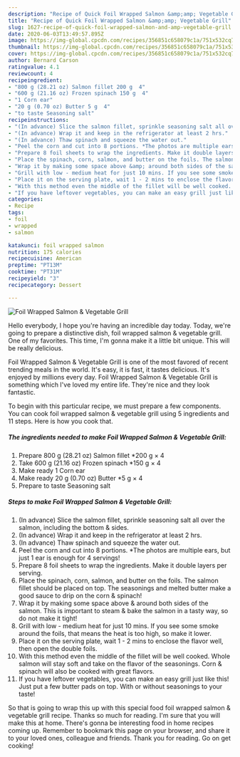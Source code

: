 ```yaml
---
description: "Recipe of Quick Foil Wrapped Salmon &amp;amp; Vegetable Grill"
title: "Recipe of Quick Foil Wrapped Salmon &amp;amp; Vegetable Grill"
slug: 1627-recipe-of-quick-foil-wrapped-salmon-and-amp-vegetable-grill
date: 2020-06-03T13:49:57.895Z
image: https://img-global.cpcdn.com/recipes/356851c658079c1a/751x532cq70/foil-wrapped-salmon-vegetable-grill-recipe-main-photo.jpg
thumbnail: https://img-global.cpcdn.com/recipes/356851c658079c1a/751x532cq70/foil-wrapped-salmon-vegetable-grill-recipe-main-photo.jpg
cover: https://img-global.cpcdn.com/recipes/356851c658079c1a/751x532cq70/foil-wrapped-salmon-vegetable-grill-recipe-main-photo.jpg
author: Bernard Carson
ratingvalue: 4.1
reviewcount: 4
recipeingredient:
- "800 g (28.21 oz) Salmon fillet 200 g  4"
- "600 g (21.16 oz) Frozen spinach 150 g  4"
- "1 Corn ear"
- "20 g (0.70 oz) Butter 5 g  4"
- "to taste Seasoning salt"
recipeinstructions:
- "(In advance) Slice the salmon fillet, sprinkle seasoning salt all over the salmon, including the bottom &amp; sides."
- "(In advance) Wrap it and keep in the refrigerator at least 2 hrs."
- "(In advance) Thaw spinach and squeeze the water out."
- "Peel the corn and cut into 8 portions. *The photos are multiple ears, but just 1 ear is enough for 4 servings!"
- "Prepare 8 foil sheets to wrap the ingredients. Make it double layers per serving."
- "Place the spinach, corn, salmon, and butter on the foils. The salmon fillet should be placed on top. The seasonings and melted butter make a good sauce to drip on the corn &amp; spinach!"
- "Wrap it by making some space above &amp; around both sides of the salmon. This is important to steam &amp; bake the salmon in a tasty way, so do not make it tight!"
- "Grill with low - medium heat for just 10 mins. If you see some smoke around the foils, that means the heat is too high, so make it lower."
- "Place it on the serving plate, wait 1 - 2 mins to enclose the flavor well, then open the double foils."
- "With this method even the middle of the fillet will be well cooked. Whole salmon will stay soft and take on the flavor of the seasonings. Corn &amp; spinach will also be cooked with great flavors."
- "If you have leftover vegetables, you can make an easy grill just like this! Just put a few butter pads on top. With or without seasonings to your taste!"
categories:
- Recipe
tags:
- foil
- wrapped
- salmon

katakunci: foil wrapped salmon 
nutrition: 175 calories
recipecuisine: American
preptime: "PT13M"
cooktime: "PT31M"
recipeyield: "3"
recipecategory: Dessert

---
```



![Foil Wrapped Salmon &amp; Vegetable Grill](https://img-global.cpcdn.com/recipes/356851c658079c1a/751x532cq70/foil-wrapped-salmon-vegetable-grill-recipe-main-photo.jpg)

Hello everybody, I hope you're having an incredible day today. Today, we're going to prepare a distinctive dish, foil wrapped salmon &amp; vegetable grill. One of my favorites. This time, I'm gonna make it a little bit unique. This will be really delicious.



Foil Wrapped Salmon &amp; Vegetable Grill is one of the most favored of recent trending meals in the world. It's easy, it is fast, it tastes delicious. It's enjoyed by millions every day. Foil Wrapped Salmon &amp; Vegetable Grill is something which I've loved my entire life. They're nice and they look fantastic.


To begin with this particular recipe, we must prepare a few components. You can cook foil wrapped salmon &amp; vegetable grill using 5 ingredients and 11 steps. Here is how you cook that.

<!--inarticleads1-->

##### The ingredients needed to make Foil Wrapped Salmon &amp; Vegetable Grill:

1. Prepare 800 g (28.21 oz) Salmon fillet *200 g × 4
1. Take 600 g (21.16 oz) Frozen spinach *150 g × 4
1. Make ready 1 Corn ear
1. Make ready 20 g (0.70 oz) Butter *5 g × 4
1. Prepare to taste Seasoning salt




<!--inarticleads2-->

##### Steps to make Foil Wrapped Salmon &amp; Vegetable Grill:

1. (In advance) Slice the salmon fillet, sprinkle seasoning salt all over the salmon, including the bottom &amp; sides.
1. (In advance) Wrap it and keep in the refrigerator at least 2 hrs.
1. (In advance) Thaw spinach and squeeze the water out.
1. Peel the corn and cut into 8 portions. *The photos are multiple ears, but just 1 ear is enough for 4 servings!
1. Prepare 8 foil sheets to wrap the ingredients. Make it double layers per serving.
1. Place the spinach, corn, salmon, and butter on the foils. The salmon fillet should be placed on top. The seasonings and melted butter make a good sauce to drip on the corn &amp; spinach!
1. Wrap it by making some space above &amp; around both sides of the salmon. This is important to steam &amp; bake the salmon in a tasty way, so do not make it tight!
1. Grill with low - medium heat for just 10 mins. If you see some smoke around the foils, that means the heat is too high, so make it lower.
1. Place it on the serving plate, wait 1 - 2 mins to enclose the flavor well, then open the double foils.
1. With this method even the middle of the fillet will be well cooked. Whole salmon will stay soft and take on the flavor of the seasonings. Corn &amp; spinach will also be cooked with great flavors.
1. If you have leftover vegetables, you can make an easy grill just like this! Just put a few butter pads on top. With or without seasonings to your taste!




So that is going to wrap this up with this special food foil wrapped salmon &amp; vegetable grill recipe. Thanks so much for reading. I'm sure that you will make this at home. There's gonna be interesting food in home recipes coming up. Remember to bookmark this page on your browser, and share it to your loved ones, colleague and friends. Thank you for reading. Go on get cooking!
